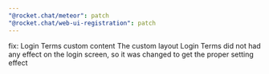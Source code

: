 ```yaml
---
"@rocket.chat/meteor": patch
"@rocket.chat/web-ui-registration": patch
---
```


fix: Login Terms custom content
The custom layout Login Terms did not had any effect on the login screen, so it was changed to get the proper setting effect
